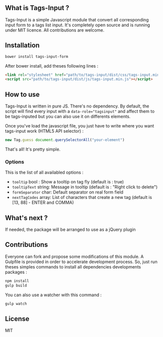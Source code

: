 ## What is Tags-Input ?

Tags-Input is a simple Javascript module that convert all corresponding input
form to a tags list input. It's completely open source and is running under MIT
licence. All contributions are welcome.

## Installation

```bash
bower install tags-input-form
```

After bower install, add theses following lines :

```html
<link rel="stylesheet" href="path/to/tags-input/dist/css/tags-input.min.css" />
<script src="path/to/tags-input/dist/js/tags-input.min.js"></script>
```

## How to use

Tags-Input is written in pure JS. There's no dependency. By default, the script
will find every input with a `data-role="tagsinput"` and affect them to be
tags-inputed but you can also use it on differents elements.

Once you've load the javascript file, you just have to write where
you want tags-input work (HTML5 API selector) :

```javascript
new Tag.guess document.querySelectorAll("your-element")
```

That's all! It's pretty simple.

### Options
This is the list of all availabled options :

- `tooltip` bool      : Show a tooltip on tag fly (default is : true)
- `tooltipText` string: Message in tooltip (default is : "Right click to delete")
- `formSeparator` char: Default separator on real form field
- `nextTagCodes` array: List of characters that create a new tag (default is
  [13, 88] - ENTER and COMMA)

## What's next ?

If needed, the package will be arranged to use as a jQuery plugin

## Contributions

Everyone can fork and propose some modifications of this module.
A Gulpfile is provided in order to accelerate development process. So, just run
theses simples commands to install all dependencies developments packages :

```bash
npm install
gulp build
```

You can also use a watcher with this command :

```bash
gulp watch
```

## License

MIT

